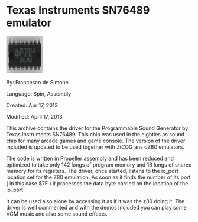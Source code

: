 # Texas Instruments SN76489 emulator

![images.jpg](images.jpg)

By: Francesco de Simone

Language: Spin, Assembly

Created: Apr 17, 2013

Modified: April 17, 2013

This archive contains the driver for the Programmable Sound Generator by Texas Instruments SN76489. This chip was used in the eighties as sound chip for many arcade games and game console. The version of the driver included is updated to be used together with ZiCOG ans qZ80 emulators.

The code is written in Propeller assembly and has been reduced and optimized to take only 142 longs of program memory and 16 longs of shared memory for its registers. The driver, once started, listens to the io\_port location set for the Z80 emulation. As soon as it finds the number of its port ( in this case $7F ) it processes the data byte carried on the location of the io\_port.

It can be used also alone by accessing it as if it was the z80 doing it. The driver is well commented and with the demos included you can play some VGM music and also some sound effects.
